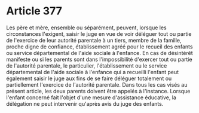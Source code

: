 # Article 377

Les père et mère, ensemble ou séparément, peuvent, lorsque les circonstances l'exigent, saisir le juge en vue de voir déléguer tout ou partie de l'exercice de leur autorité parentale à un tiers, membre de la famille, proche digne de confiance, établissement agréé pour le recueil des enfants ou service départemental de l'aide sociale à l'enfance.   En cas de désintérêt manifeste ou si les parents sont dans l'impossibilité d'exercer tout ou partie de l'autorité parentale, le particulier, l'établissement ou le service départemental de l'aide sociale à l'enfance qui a recueilli l'enfant peut également saisir le juge aux fins de se faire déléguer totalement ou partiellement l'exercice de l'autorité parentale.   Dans tous les cas visés au présent article, les deux parents doivent être appelés à l'instance. Lorsque l'enfant concerné fait l'objet d'une mesure d'assistance éducative, la délégation ne peut intervenir qu'après avis du juge des enfants.